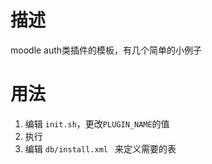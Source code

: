 # 描述
moodle auth类插件的模板，有几个简单的小例子
# 用法
1. 编辑 `init.sh`，更改`PLUGIN_NAME`的值
2. 执行
3. 编辑 `db/install.xml ` 来定义需要的表  
